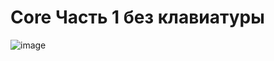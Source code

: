 # Core Часть 1 без клавиатуры
![image](https://github.com/IMalygosI/Core/assets/67872855/90d5f65b-626d-431f-acc9-0ea3d5ef70c6)
